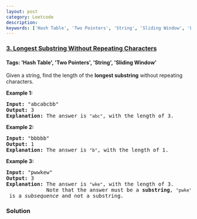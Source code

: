 ```yaml
---
layout: post
category: Leetcode
description: 
keywords: ['Hash Table', 'Two Pointers', 'String', 'Sliding Window', 'Leetcode', 'Medium']
---
```

### [3. Longest Substring Without Repeating Characters](https://leetcode.com/problems/longest-substring-without-repeating-characters)

#### Tags: 'Hash Table', 'Two Pointers', 'String', 'Sliding Window'

<div class="content__u3I1 question-content__JfgR"><div><p>Given a string, find the length of the <b>longest substring</b> without repeating characters.</p>
<div>
<p><strong>Example 1:</strong></p>
<pre><strong>Input: </strong><span id="example-input-1-1">"abcabcbb"</span>
<strong>Output: </strong><span id="example-output-1">3 
<strong>Explanation:</strong></span> The answer is <code>"abc"</code>, with the length of 3. 
</pre>
<div>
<p><strong>Example 2:</strong></p>
<pre><strong>Input: </strong><span id="example-input-2-1">"bbbbb"</span>
<strong>Output: </strong><span id="example-output-2">1
</span><span id="example-output-1"><strong>Explanation: </strong>T</span>he answer is <code>"b"</code>, with the length of 1.
</pre>
<div>
<p><strong>Example 3:</strong></p>
<pre><strong>Input: </strong><span id="example-input-3-1">"pwwkew"</span>
<strong>Output: </strong><span id="example-output-3">3
</span><span id="example-output-1"><strong>Explanation: </strong></span>The answer is <code>"wke"</code>, with the length of 3. 
             Note that the answer must be a <b>substring</b>, <code>"pwke"</code> is a <i>subsequence</i> and not a substring.
</pre>
</div>
</div>
</div>
</div></div>

### Solution
